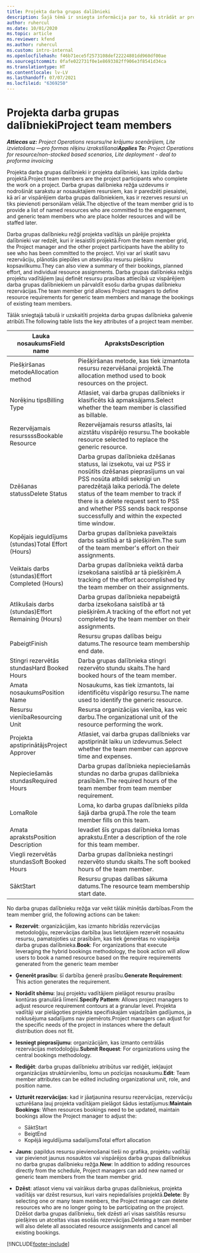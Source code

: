 ```yaml
---
title: Projekta darba grupas dalībnieki
description: Šajā tēmā ir sniegta informācija par to, kā strādāt ar projekta darba grupas dalībnieku informāciju, atribūtiem un plānošanu.
author: ruhercul
ms.date: 10/01/2020
ms.topic: article
ms.reviewer: kfend
ms.author: ruhercul
ms.custom: intro-internal
ms.openlocfilehash: f46b71ece5f2573108def22224801dd960df00ae
ms.sourcegitcommit: 0fafe022731f0e1e8693382ff906e3f8541d34ca
ms.translationtype: HT
ms.contentlocale: lv-LV
ms.lasthandoff: 07/07/2021
ms.locfileid: "6369250"
---
```

# <a name="project-team-members"></a><span data-ttu-id="83a56-103">Projekta darba grupas dalībnieki</span><span class="sxs-lookup"><span data-stu-id="83a56-103">Project team members</span></span>

<span data-ttu-id="83a56-104">_**Attiecas uz:** Project Operations resursu/ne krājumu scenārijiem, Lite izvietošanu —pro formas rēķinu izrakstīšanai_</span><span class="sxs-lookup"><span data-stu-id="83a56-104">_**Applies To:** Project Operations for resource/non-stocked based scenarios, Lite deployment - deal to proforma invoicing_</span></span>

<span data-ttu-id="83a56-105">Projekta darba grupas dalībnieki ir projekta dalībnieki, kas izpilda darbu projektā.</span><span class="sxs-lookup"><span data-stu-id="83a56-105">Project team members are the project participants who complete the work on a project.</span></span> <span data-ttu-id="83a56-106">Darba grupas dalībnieka režģa uzdevums ir nodrošināt sarakstu ar nosauktajiem resursiem, kas ir paredzēti piesaistei, kā arī ar vispārējiem darba grupas dalībniekiem, kas ir rezerves resursi un tiks pievienoti personālam vēlāk.</span><span class="sxs-lookup"><span data-stu-id="83a56-106">The objective of the team member grid is to provide a list of named resources who are committed to the engagement, and generic team members who are place holder resources and will be staffed later.</span></span>

<span data-ttu-id="83a56-107">Darba grupas dalībnieku režģī projekta vadītājs un pārējie projekta dalībnieki var redzēt, kuri ir iesaistīti projektā.</span><span class="sxs-lookup"><span data-stu-id="83a56-107">From the team member grid, the Project manager and the other project participants have the ability to see who has been committed to the project.</span></span> <span data-ttu-id="83a56-108">Viņi var arī skatīt savu rezervāciju, plānotās piepūles un atsevišķu resursu piešķiru kopsavilkumu.</span><span class="sxs-lookup"><span data-stu-id="83a56-108">They can also view a summary of their bookings, planned effort, and individual resource assignments.</span></span> <span data-ttu-id="83a56-109">Darba grupas dalībnieka režģis projektu vadītājiem ļauj definēt resursu prasības attiecībā uz vispārējiem darba grupas dalībniekiem un pārvaldīt esošu darba grupas dalībnieku rezervācijas.</span><span class="sxs-lookup"><span data-stu-id="83a56-109">The team member grid allows Project managers to define resource requirements for generic team members and manage the bookings of existing team members.</span></span>

<span data-ttu-id="83a56-110">Tālāk sniegtajā tabulā ir uzskaitīti projekta darba grupas dalībnieka galvenie atribūti.</span><span class="sxs-lookup"><span data-stu-id="83a56-110">The following table lists the key attributes of a project team member.</span></span>

| <span data-ttu-id="83a56-111">Lauka nosaukums</span><span class="sxs-lookup"><span data-stu-id="83a56-111">Field name</span></span>          | <span data-ttu-id="83a56-112">Apraksts</span><span class="sxs-lookup"><span data-stu-id="83a56-112">Description</span></span>                                                                                                                                                                  |
|--------------------------|-----------------------------------------------------------------------------------------------------------------------------------------------------------------------------------|
| <span data-ttu-id="83a56-113">Piešķiršanas metode</span><span class="sxs-lookup"><span data-stu-id="83a56-113">Allocation method</span></span>        | <span data-ttu-id="83a56-114">Piešķiršanas metode, kas tiek izmantota resursu rezervēšanai projektā.</span><span class="sxs-lookup"><span data-stu-id="83a56-114">The allocation method used to book resources on the project.</span></span>                                                                         |
| <span data-ttu-id="83a56-115">Norēķinu tips</span><span class="sxs-lookup"><span data-stu-id="83a56-115">Billing Type</span></span>             | <span data-ttu-id="83a56-116">Atlasiet, vai darba grupas dalībnieks ir klasificēts kā apmaksājams.</span><span class="sxs-lookup"><span data-stu-id="83a56-116">Select whether the team member is classified as billable.</span></span>                                                                                                                                       |
| <span data-ttu-id="83a56-117">Rezervējamais resurssss</span><span class="sxs-lookup"><span data-stu-id="83a56-117">Bookable Resource</span></span>        | <span data-ttu-id="83a56-118">Rezervējamais resurss atlasīts, lai aizstātu vispārējo resursu.</span><span class="sxs-lookup"><span data-stu-id="83a56-118">The bookable resource selected to replace the generic resource.</span></span>                                                                                                                   |
| <span data-ttu-id="83a56-119">Dzēšanas statuss</span><span class="sxs-lookup"><span data-stu-id="83a56-119">Delete Status</span></span>            | <span data-ttu-id="83a56-120">Darba grupas dalībnieka dzēšanas statuss, lai izsekotu, vai uz PSS ir nosūtīts dzēšanas pieprasījums un vai PSS nosūta atbildi sekmīgi un paredzētajā laika periodā.</span><span class="sxs-lookup"><span data-stu-id="83a56-120">The delete status of the team member to track if there is a delete request sent to PSS and whether PSS sends back response successfully and within the expected time window.</span></span> |
| <span data-ttu-id="83a56-121">Kopējais ieguldījums (stundas)</span><span class="sxs-lookup"><span data-stu-id="83a56-121">Total Effort (Hours)</span></span>     | <span data-ttu-id="83a56-122">Darba grupas dalībnieka paveiktais darbs saistībā ar tā piešķirēm.</span><span class="sxs-lookup"><span data-stu-id="83a56-122">The sum of the team member's effort on their assignments.</span></span>                                                                                                                         |
| <span data-ttu-id="83a56-123">Veiktais darbs (stundas)</span><span class="sxs-lookup"><span data-stu-id="83a56-123">Effort Completed (Hours)</span></span> | <span data-ttu-id="83a56-124">Darba grupas dalībnieka veiktā darba izsekošana saistībā ar tā piešķirēm.</span><span class="sxs-lookup"><span data-stu-id="83a56-124">A tracking of the effort accomplished by the team member on their assignments.</span></span>                                                                                           |
| <span data-ttu-id="83a56-125">Atlikušais darbs (stundas)</span><span class="sxs-lookup"><span data-stu-id="83a56-125">Effort Remaining (Hours)</span></span> | <span data-ttu-id="83a56-126">Darba grupas dalībnieka nepabeigtā darba izsekošana saistībā ar tā piešķirēm.</span><span class="sxs-lookup"><span data-stu-id="83a56-126">A tracking of the effort not yet completed by the team member on their assignments.</span></span>                                                                                    |
| <span data-ttu-id="83a56-127">Pabeigt</span><span class="sxs-lookup"><span data-stu-id="83a56-127">Finish</span></span>                   | <span data-ttu-id="83a56-128">Resursu grupas dalības beigu datums.</span><span class="sxs-lookup"><span data-stu-id="83a56-128">The resource team membership end date.</span></span>                                                                                                                                            |
| <span data-ttu-id="83a56-129">Stingri rezervētās stundas</span><span class="sxs-lookup"><span data-stu-id="83a56-129">Hard Booked Hours</span></span>        | <span data-ttu-id="83a56-130">Darba grupas dalībnieka stingri rezervēto stundu skaits.</span><span class="sxs-lookup"><span data-stu-id="83a56-130">The hard booked hours of the team member.</span></span>                                                                                                                                                                |
| <span data-ttu-id="83a56-131">Amata nosaukums</span><span class="sxs-lookup"><span data-stu-id="83a56-131">Position Name</span></span>            | <span data-ttu-id="83a56-132">Nosaukums, kas tiek izmantots, lai identificētu vispārīgo resursu.</span><span class="sxs-lookup"><span data-stu-id="83a56-132">The name used to identify the generic resource.</span></span>                                                                                                                                   |
| <span data-ttu-id="83a56-133">Resursu vienība</span><span class="sxs-lookup"><span data-stu-id="83a56-133">Resourcing Unit</span></span>          | <span data-ttu-id="83a56-134">Resursa organizācijas vienība, kas veic darbu.</span><span class="sxs-lookup"><span data-stu-id="83a56-134">The organizational unit of the resource performing the work.</span></span>                                                                                                                      |
| <span data-ttu-id="83a56-135">Projekta apstiprinātājs</span><span class="sxs-lookup"><span data-stu-id="83a56-135">Project Approver</span></span>         | <span data-ttu-id="83a56-136">Atlasiet, vai darba grupas dalībnieks var apstiprināt laiku un izdevumus.</span><span class="sxs-lookup"><span data-stu-id="83a56-136">Select whether the team member can approve time and expenses.</span></span>                                                                                                                     |
| <span data-ttu-id="83a56-137">Nepieciešamās stundas</span><span class="sxs-lookup"><span data-stu-id="83a56-137">Required Hours</span></span>           | <span data-ttu-id="83a56-138">Darba grupas dalībnieka nepieciešamās stundas no darba grupas dalībnieka prasībām.</span><span class="sxs-lookup"><span data-stu-id="83a56-138">The required hours of the team member from team member requirement.</span></span>                                                                                                                       |
| <span data-ttu-id="83a56-139">Loma</span><span class="sxs-lookup"><span data-stu-id="83a56-139">Role</span></span>                     | <span data-ttu-id="83a56-140">Loma, ko darba grupas dalībnieks pilda šajā darba grupā.</span><span class="sxs-lookup"><span data-stu-id="83a56-140">The role the team member fills on this team.</span></span>                                                                                                                                |
| <span data-ttu-id="83a56-141">Amata apraksts</span><span class="sxs-lookup"><span data-stu-id="83a56-141">Position Description</span></span>     | <span data-ttu-id="83a56-142">Ievadiet šīs grupas dalībnieka lomas aprakstu.</span><span class="sxs-lookup"><span data-stu-id="83a56-142">Enter a description of the role for this team member.</span></span>                                                                                                                             |
| <span data-ttu-id="83a56-143">Viegli rezervētās stundas</span><span class="sxs-lookup"><span data-stu-id="83a56-143">Soft Booked Hours</span></span>        | <span data-ttu-id="83a56-144">Darba grupas dalībnieka nestingri rezervēto stundu skaits.</span><span class="sxs-lookup"><span data-stu-id="83a56-144">The soft booked hours of the team member.</span></span>                                                                                                                                                                 |
| <span data-ttu-id="83a56-145">Sākt</span><span class="sxs-lookup"><span data-stu-id="83a56-145">Start</span></span>                    | <span data-ttu-id="83a56-146">Resursu grupas dalības sākuma datums.</span><span class="sxs-lookup"><span data-stu-id="83a56-146">The resource team membership start date.</span></span>                                                                                                                                          |

<span data-ttu-id="83a56-147">No darba grupas dalībnieku režģa var veikt tālāk minētās darbības.</span><span class="sxs-lookup"><span data-stu-id="83a56-147">From the team member grid, the following actions can be taken:</span></span>

- <span data-ttu-id="83a56-148">**Rezervēt**: organizācijām, kas izmanto hibrīdās rezervācijas metodoloģiju, rezervācijas darbība ļaus lietotājiem rezervēt nosauktu resursu, pamatojoties uz prasībām, kas tiek ģenerētas no vispārēja darba grupas dalībnieka.</span><span class="sxs-lookup"><span data-stu-id="83a56-148">**Book**: For organizations that execute leveraging the hybrid bookings methodology, the book action will allow users to book a named resource based on the require requirements generated from the generic team member</span></span>
- <span data-ttu-id="83a56-149">**Ģenerēt prasību**: šī darbība ģenerē prasību.</span><span class="sxs-lookup"><span data-stu-id="83a56-149">**Generate Requirement**: This action generates the requirement.</span></span>
- <span data-ttu-id="83a56-150">**Norādīt shēmu**: ļauj projektu vadītājiem pielāgot resursu prasību kontūras granulārā līmenī.</span><span class="sxs-lookup"><span data-stu-id="83a56-150">**Specify Pattern**: Allows project managers to adjust resource requirement contours at a granular level.</span></span> <span data-ttu-id="83a56-151">Projekta vadītāji var pielāgoties projekta specifiskajām vajadzībām gadījumos, ja noklusējuma sadalījums nav piemērots.</span><span class="sxs-lookup"><span data-stu-id="83a56-151">Project managers can adjust for the specific needs of the project in instances where the default distribution does not fit.</span></span>
- <span data-ttu-id="83a56-152">**Iesniegt pieprasījumu**: organizācijām, kas izmanto centrālās rezervācijas metodoloģiju.</span><span class="sxs-lookup"><span data-stu-id="83a56-152">**Submit Request**: For organizations using the central bookings methodology.</span></span>
- <span data-ttu-id="83a56-153">**Rediģēt**: darba grupas dalībnieku atribūtus var rediģēt, iekļaujot organizācijas struktūrvienību, lomu un pozīcijas nosaukumu.</span><span class="sxs-lookup"><span data-stu-id="83a56-153">**Edit**: Team member attributes can be edited including organizational unit, role, and position name.</span></span>
- <span data-ttu-id="83a56-154">**Uzturēt rezervācijas**: kad ir jāatjaunina resursu rezervācijas, rezervāciju uzturēšana ļauj projekta vadītājam pielāgot šādus iestatījumus:</span><span class="sxs-lookup"><span data-stu-id="83a56-154">**Maintain Bookings**: When resources bookings need to be updated, maintain bookings allow the Project manager to adjust the:</span></span>

    - <span data-ttu-id="83a56-155">Sākt</span><span class="sxs-lookup"><span data-stu-id="83a56-155">Start</span></span>
    - <span data-ttu-id="83a56-156">Beigt</span><span class="sxs-lookup"><span data-stu-id="83a56-156">End</span></span>
    - <span data-ttu-id="83a56-157">Kopējā ieguldījuma sadalījums</span><span class="sxs-lookup"><span data-stu-id="83a56-157">Total effort allocation</span></span>

- <span data-ttu-id="83a56-158">**Jauns**: papildus resursu pievienošanai tieši no grafika, projektu vadītāji var pievienot jaunus nosauktos vai vispārējos darba grupas dalībniekus no darba grupas dalībnieku režģa.</span><span class="sxs-lookup"><span data-stu-id="83a56-158">**New**: In addition to adding resources directly from the schedule, Project managers can add new named or generic team members from the team member grid.</span></span>
- <span data-ttu-id="83a56-159">**Dzēst**: atlasot vienu vai vairākus darba grupas dalībniekus, projekta vadītājs var dzēst resursus, kuri vairs nepiedalīsies projektā.</span><span class="sxs-lookup"><span data-stu-id="83a56-159">**Delete**: By selecting one or many team members, the Project manager can delete resources who are no longer going to be participating on the project.</span></span> <span data-ttu-id="83a56-160">Dzēšot darba grupas dalībnieku, tiek dzēsti arī visas saistītās resursu piešķires un atceltas visas esošās rezervācijas.</span><span class="sxs-lookup"><span data-stu-id="83a56-160">Deleting a team member will also delete all associated resource assignments and  cancel all existing bookings.</span></span>


[!INCLUDE[footer-include](../includes/footer-banner.md)]